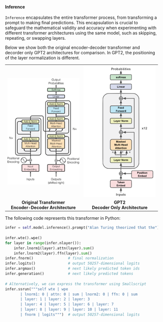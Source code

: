 #### Inference

`Inference` encapsulates the entire transformer process, from transforming a prompt to making final predictions. This encapsulation is crucial to safeguard the mathematical validity and accuracy when experimenting with different transformer architectures using the same model, such as skipping, repeating, or swapping layers.

Below we show both the original encoder-decoder transformer and decorder only GPT2 architectures for comparison. In GPT2, the positioning of the layer normalization is different.

<table align="center" style="border: none;">
  <tr>
    <td align="center">
      <img src="https://raw.githubusercontent.com/vitalstarorg/projector/refs/heads/main/nbs/ModalNet-21.png" width="300"><br>
    </td>
    <td align="center">
      <img src="https://raw.githubusercontent.com/vitalstarorg/projector/refs/heads/main/nbs/gpt2-architecture.png" width="300"><br>
    </td>
  </tr>
  <tr>
    <td align="center">
      <b>Original Transformer</b><br>
      <b>Encoder-Decoder Architecture</b>
    </td>
    <td align="center">
      <b>GPT2</b><br>
      <b>Decoder Only Architecture</b>
    </td>
  </tr>
</table>

The following code represents this transformer in Python:

```python
infer = self.model.inference().prompt("Alan Turing theorized that the")

infer.wte().wpe()
for layer in range(infer.nlayer()):
    infer.lnorm1(layer).attn(layer).sum()
    infer.lnorm2(layer).ffn(layer).sum()
infer.fnorm()                # final normalization
infer.logits()               # output 50257-dimensional logits
infer.argmax()               # next likely predicted token ids
infer.generation()           # next likely predicted tokens

# Alternatively, we can express the transformer using Smallscript
infer.ssrun("""self wte | wpe
       | lnorm1: 0 | attn: 0 | sum | lnorm2: 0 | ffn: 0 | sum
       | layer: 1 | layer: 2 | layer: 3
       | layer: 4 | layer: 5 | layer: 6 | layer: 7
       | layer: 8 | layer: 9 | layer: 10 | layer: 11
       | fnorm | logits""")  # output 50257-dimensional logits
```

